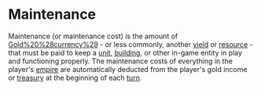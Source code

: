 # Maintenance

Maintenance (or maintenance cost) is the amount of [Gold%20%28currency%29](gold) - or less commonly, another [yield](yield) or [resource](resource) - that must be paid to keep a [unit](unit), [building](building), or other in-game entity in play and functioning properly. The maintenance costs of everything in the player's [empire](empire) are automatically deducted from the player's gold income or [treasury](treasury) at the beginning of each [turn](turn).